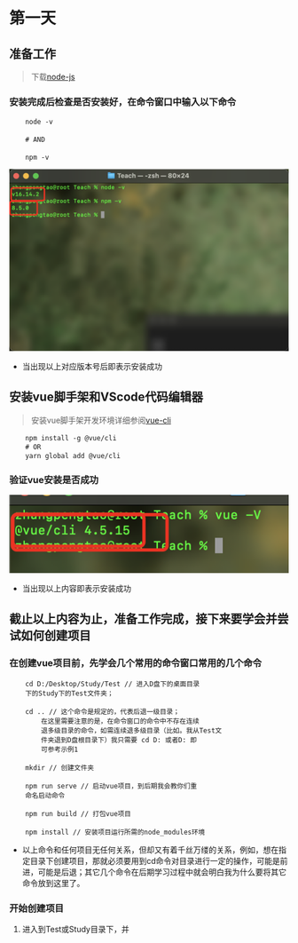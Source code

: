 # 第一天

## 准备工作

> 下载[node-js](https://nodejs.org/en/download)

### 安装完成后检查是否安装好，在命令窗口中输入以下命令

```
    node -v

    # AND

    npm -v
```

![node安装完成](./Images/node.png)

- 当出现以上对应版本号后即表示安装成功

## 安装vue脚手架和VScode代码编辑器

> 安装vue脚手架开发环境详细参阅[vue-cli](https://cli.vuejs.org)

```
    npm install -g @vue/cli
    # OR
    yarn global add @vue/cli
```

### 验证vue安装是否成功

![vue安装完成](./Images/vue.png)

- 当出现以上内容即表示安装成功

## 截止以上内容为止，准备工作完成，接下来要学会并尝试如何创建项目

### 在创建vue项目前，先学会几个常用的命令窗口常用的几个命令

```
    cd D:/Desktop/Study/Test // 进入D盘下的桌面目录
    下的Study下的Test文件夹；

    cd .. // 这个命令是规定的，代表后退一级目录； 
        在这里需要注意的是，在命令窗口的命令中不存在连续
        退多级目录的命令，如需连续退多级目录（比如。我从Test文
        件夹退到D盘根目录下）我只需要 cd D: 或者D: 即
        可参考示例1

    mkdir // 创建文件夹

    npm run serve // 启动vue项目，到后期我会教你们重
    命名启动命令

    npm run build // 打包vue项目

    npm install // 安装项目运行所需的node_modules环境
```

- 以上命令和任何项目无任何关系，但却又有着千丝万缕的关系，例如，想在指定目录下创建项目，那就必须要用到cd命令对目录进行一定的操作，可能是前进，可能是后退；其它几个命令在后期学习过程中就会明白我为什么要将其它命令放到这里了。

### 开始创建项目


1. 进入到Test或Study目录下，并